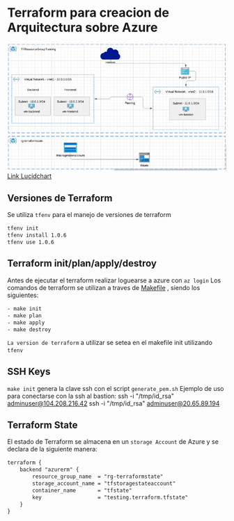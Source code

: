# Terraform para creacion de Arquitectura sobre Azure

![arquitectura](images/arquitectura.png)
[Link Lucidchart](https://lucid.app/lucidchart/2d8ca15b-5562-4239-a0af-65745ed290ac/edit?page=mXwzAnnOLpm1#)

## Versiones de Terraform
Se utiliza `tfenv` para el manejo de versiones de terraform

    tfenv init
    tfenv install 1.0.6
    tfenv use 1.0.6

## Terraform init/plan/apply/destroy
Antes de ejecutar el terraform realizar loguearse a azure con `az login`
Los comandos de terraform se utilizan a traves de [Makefile](Makefile) , siendo los siguientes:

    - make init
    - make plan
    - make apply
    - make destroy 

`La version de terraform` a utilizar se setea en el makefile init utilizando `tfenv`

## SSH Keys
`make init` genera la clave ssh con el script `generate_pem.sh`
Ejemplo de uso para conectarse con la ssh al bastion:
    ssh -i "/tmp/id_rsa" adminuser@104.208.216.42
    ssh -i "/tmp/id_rsa" adminuser@20.65.89.194

## Terraform State
El estado de Terraform se almacena en un `storage Account` de Azure y se declara de la siguiente manera:

    terraform {
        backend "azurerm" {
            resource_group_name  = "rg-terraformstate"
            storage_account_name = "tfstoragestateaccount"
            container_name       = "tfstate"
            key                  = "testing.terraform.tfstate"
        }
    }